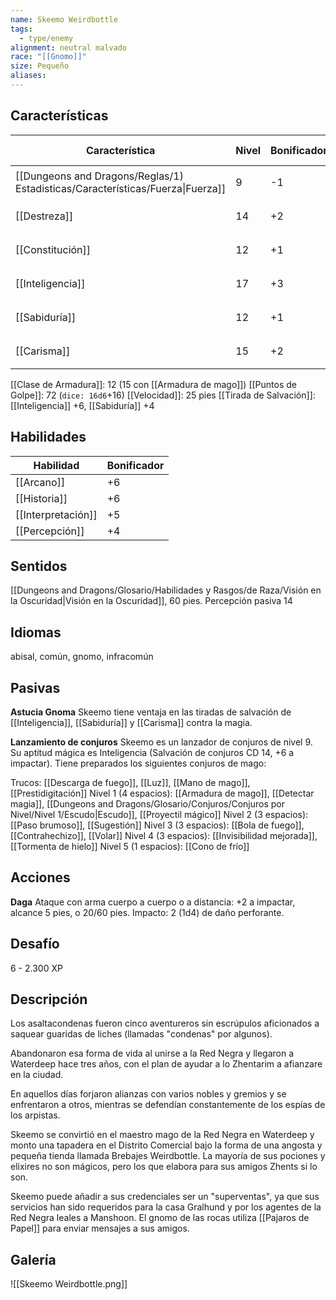 ```yaml
---
name: Skeemo Weirdbottle
tags:
  - type/enemy
alignment: neutral malvado
race: "[[Gnomo]]"
size: Pequeño
aliases:
---
```


## Características
| Característica                                                                 | Nivel | Bonificador | Lanzar dado      |
| ------------------------------------------------------------------------------ | ----- | ----------- | ---------------- |
| [[Dungeons and Dragons/Reglas/1) Estadisticas/Características/Fuerza\|Fuerza]] | 9     | -1          | `dice: 1d20 + 0` |
| [[Destreza]]                                                                   | 14    | +2          | `dice: 1d20 + 0` |
| [[Constitución]]                                                               | 12    | +1          | `dice: 1d20 + 0` |
| [[Inteligencia]]                                                               | 17    | +3          | `dice: 1d20 + 0` |
| [[Sabiduría]]                                                                  | 12    | +1          | `dice: 1d20 + 0` |
| [[Carisma]]                                                                    | 15    | +2          | `dice: 1d20 + 0` |

[[Clase de Armadura]]: 12 (15 con [[Armadura de mago]])
[[Puntos de Golpe]]: 72 (`dice: 16d6`+16)
[[Velocidad]]: 25 pies
[[Tirada de Salvación]]: [[Inteligencia]] +6, [[Sabiduría]] +4

## Habilidades

| Habilidad          | Bonificador |
| ------------------ | ----------- |
| [[Arcano]]         | +6          |
| [[Historia]]       | +6          |
| [[Interpretación]] | +5          |
| [[Percepción]]     | +4          |

## Sentidos

[[Dungeons and Dragons/Glosario/Habilidades y Rasgos/de Raza/Visión en la Oscuridad|Visión en la Oscuridad]], 60 pies.
Percepción pasiva 14

## Idiomas

abisal, común, gnomo, infracomún

## Pasivas

**Astucia Gnoma**
Skeemo tiene ventaja en las tiradas de salvación de [[Inteligencia]], [[Sabiduría]] y [[Carisma]] contra la magia.

**Lanzamiento de conjuros**
Skeemo es un lanzador de conjuros de nivel 9. Su aptitud mágica es  Inteligencia (Salvación de conjuros CD 14, +6 a impactar). Tiene preparados los siguientes conjuros de mago:

Trucos: [[Descarga de fuego]], [[Luz]], [[Mano de mago]], [[Prestidigitación]]
Nivel 1 (4 espacios): [[Armadura de mago]], [[Detectar magia]], [[Dungeons and Dragons/Glosario/Conjuros/Conjuros por Nivel/Nivel 1/Escudo|Escudo]], [[Proyectil mágico]]
Nivel 2 (3 espacios): [[Paso brumoso]], [[Sugestión]]
Nivel 3 (3 espacios): [[Bola de fuego]], [[Contrahechizo]], [[Volar]]
Nivel 4 (3 espacios): [[Invisibilidad mejorada]], [[Tormenta de hielo]]
Nivel 5 (1 espacios): [[Cono de frío]]

## Acciones

**Daga**
Ataque con arma cuerpo a cuerpo o a distancia: +2 a impactar, alcance 5 pies, o 20/60 pies.
Impacto: 2 (1d4) de daño perforante.

## Desafío

6 - 2.300 XP

## Descripción

Los asaltacondenas fueron cinco aventureros sin escrúpulos aficionados a saquear guaridas de liches (llamadas "condenas" por algunos). 

Abandonaron esa forma de vida al unirse a la Red Negra y llegaron a Waterdeep hace tres años, con el plan de ayudar a lo Zhentarim a afianzare en la ciudad. 

En aquellos días forjaron alianzas con varios nobles y gremios y se enfrentaron a otros, mientras se defendían constantemente de los espías de los arpistas.

Skeemo se convirtió en el maestro mago de la Red Negra en Waterdeep y monto una tapadera en el Distrito Comercial bajo la forma de una angosta y pequeña tienda llamada Brebajes Weirdbottle. La mayoría de sus pociones y  elixires no son mágicos, pero los que elabora para sus amigos Zhents si lo son.

Skeemo puede añadir a sus credenciales ser un "superventas", ya que sus servicios han sido requeridos para la casa Gralhund y por los agentes de la Red Negra leales a Manshoon. El gnomo de las rocas utiliza [[Pajaros de Papel]] para enviar mensajes a sus amigos.

## Galería

![[Skeemo Weirdbottle.png]]